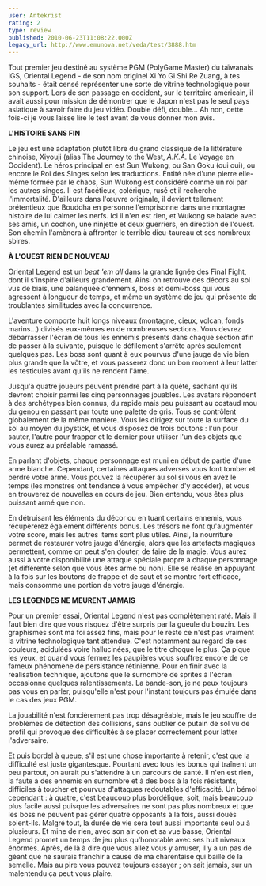 ```yaml
---
user: Antekrist
rating: 2
type: review
published: 2010-06-23T11:08:22.000Z
legacy_url: http://www.emunova.net/veda/test/3888.htm
---
```

Tout premier jeu destiné au système PGM (PolyGame Master) du taïwanais IGS, Oriental Legend - de son nom originel Xi Yo Gi Shi Re Zuang, à tes souhaits - était censé représenter une sorte de vitrine technologique pour son support. Lors de son passage en occident, sur le territoire américain, il avait aussi pour mission de démontrer que le Japon n'est pas le seul pays asiatique à savoir faire du jeu vidéo. Double défi, double... Ah non, cette fois-ci je vous laisse lire le test avant de vous donner mon avis.  

  

**L'HISTOIRE SANS FIN**  

Le jeu est une adaptation plutôt libre du grand classique de la littérature chinoise, Xiyouji (alias The Journey to the West, _A.K.A._ Le Voyage en Occident). Le héros principal en est Sun Wukong, ou San Goku (oui oui), ou encore le Roi des Singes selon les traductions. Entité née d'une pierre elle-même formée par le chaos, Sun Wukong est considéré comme un roi par les autres singes. Il est facétieux, colérique, rusé et il recherche l'immortalité. D'ailleurs dans l'œuvre originale, il devient tellement prétentieux que Bouddha en personne l'emprisonne dans une montagne histoire de lui calmer les nerfs. Ici il n'en est rien, et Wukong se balade avec ses amis, un cochon, une ninjette et deux guerriers, en direction de l'ouest. Son chemin l'amènera à affronter le terrible dieu-taureau et ses nombreux sbires.  

  

**À L'OUEST RIEN DE NOUVEAU**  

Oriental Legend est un _beat 'em all_ dans la grande lignée des Final Fight, dont il s'inspire d'ailleurs grandement. Ainsi on retrouve des décors au sol vus de biais, une palanquée d'ennemis, boss et demi-boss qui vous agressent à longueur de temps, et même un système de jeu qui présente de troublantes similitudes avec la concurrence.  

L'aventure comporte huit longs niveaux (montagne, cieux, volcan, fonds marins...) divisés eux-mêmes en de nombreuses sections. Vous devrez débarrasser l'écran de tous les ennemis présents dans chaque section afin de passer à la suivante, puisque le défilement s'arrête après seulement quelques pas. Les boss sont quant à eux pourvus d'une jauge de vie bien plus grande que la vôtre, et vous passerez donc un bon moment à leur latter les testicules avant qu'ils ne rendent l'âme.  

Jusqu'à quatre joueurs peuvent prendre part à la quête, sachant qu'ils devront choisir parmi les cinq personnages jouables. Les avatars répondent à des archétypes bien connus, du rapide mais peu puissant au costaud mou du genou en passant par toute une palette de gris. Tous se contrôlent globalement de la même manière. Vous les dirigez sur toute la surface du sol au moyen du joystick, et vous disposez de trois boutons : l'un pour sauter, l'autre pour frapper et le dernier pour utiliser l'un des objets que vous aurez au préalable ramassé.  

En parlant d'objets, chaque personnage est muni en début de partie d'une arme blanche. Cependant, certaines attaques adverses vous font tomber et perdre votre arme. Vous pouvez la récupérer au sol si vous en avez le temps (les monstres ont tendance à vous empêcher d'y accéder), et vous en trouverez de nouvelles en cours de jeu. Bien entendu, vous êtes plus puissant armé que non.  

En détruisant les éléments du décor ou en tuant certains ennemis, vous récupèrerez également différents bonus. Les trésors ne font qu'augmenter votre score, mais les autres items sont plus utiles. Ainsi, la nourriture permet de restaurer votre jauge d'énergie, alors que les artefacts magiques permettent, comme on peut s'en douter, de faire de la magie. Vous aurez aussi à votre disponibilité une attaque spéciale propre à chaque personnage (et différente selon que vous êtes armé ou non). Elle se réalise en appuyant à la fois sur les boutons de frappe et de saut et se montre fort efficace, mais consomme une portion de votre jauge d'énergie.  

  

**LES LÉGENDES NE MEURENT JAMAIS**  

Pour un premier essai, Oriental Legend n'est pas complètement raté. Mais il faut bien dire que vous risquez d'être surpris par la gueule du bouzin. Les graphismes sont ma foi assez fins, mais pour le reste ce n'est pas vraiment la vitrine technologique tant attendue. C'est notamment au regard de ses couleurs, acidulées voire hallucinées, que le titre choque le plus. Ça pique les yeux, et quand vous fermez les paupières vous souffrez encore de ce fameux phénomène de persistance rétinienne. Pour en finir avec la réalisation technique, ajoutons que le surnombre de sprites à l'écran occasionne quelques ralentissements. La bande-son, je ne peux toujours pas vous en parler, puisqu'elle n'est pour l'instant toujours pas émulée dans le cas des jeux PGM.  

La jouabilité n'est foncièrement pas trop désagréable, mais le jeu souffre de problèmes de détection des collisions, sans oublier ce putain de sol vu de profil qui provoque des difficultés à se placer correctement pour latter l'adversaire.   

Et puis bordel à queue, s'il est une chose importante à retenir, c'est que la difficulté est juste gigantesque. Pourtant avec tous les bonus qui traînent un peu partout, on aurait pu s'attendre à un parcours de santé. Il n'en est rien, la faute à des ennemis en surnombre et à des boss à la fois résistants, difficiles à toucher et pourvus d'attaques redoutables d'efficacité. Un bémol cependant : à quatre, c'est beaucoup plus bordélique, soit, mais beaucoup plus facile aussi puisque les adversaires ne sont pas plus nombreux et que les boss ne peuvent pas gérer quatre opposants à la fois, aussi doués soient-ils. Malgré tout, la durée de vie sera tout aussi importante seul ou à plusieurs. Et mine de rien, avec son air con et sa vue basse, Oriental Legend promet un temps de jeu plus qu'honorable avec ses huit niveaux énormes. Après, de là à dire que vous allez vous y amuser, il y a un pas de géant que ne saurais franchir à cause de ma charentaise qui baille de la semelle. Mais au pire vous pouvez toujours essayer ; on sait jamais, sur un malentendu ça peut vous plaire.